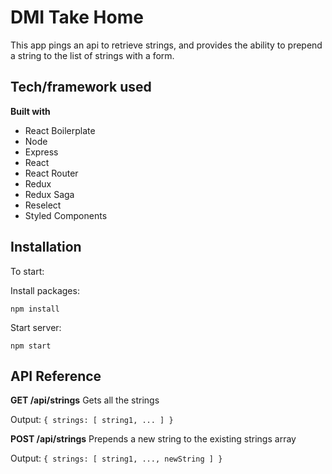 # DMI Take Home

This app pings an api to retrieve strings, and provides the ability to prepend a string to the list of strings
with a form.

## Tech/framework used

<b>Built with</b>
- React Boilerplate
- Node
- Express
- React
- React Router
- Redux
- Redux Saga
- Reselect
- Styled Components

## Installation

To start:

Install packages:
```
npm install
```

Start server:
```
npm start
```

<!-- Run tests:
```
npm test
``` -->

## API Reference

**GET /api/strings**
Gets all the strings

Output: `{ strings: [ string1, ... ] }`

**POST /api/strings**
Prepends a new string to the existing strings array

Output: `{ strings: [ string1, ..., newString ] }`